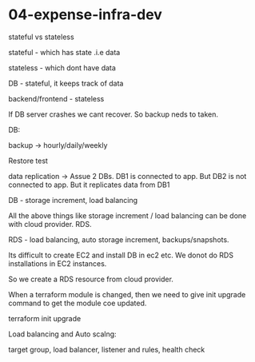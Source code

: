 # 04-expense-infra-dev
stateful vs stateless

stateful - which has state .i.e data

stateless - which dont have data

DB - stateful, it keeps track of data

backend/frontend - stateless

If DB server crashes we cant recover. So backup neds to taken.

DB:

backup -> hourly/daily/weekly

Restore test

data replication -> Assue 2 DBs. DB1 is connected to app. But DB2 is not connected to app. But it replicates data from DB1

DB - storage increment, load balancing

All the above things like storage increment / load balancing can be done with cloud provider. RDS.

RDS - load balancing, auto storage increment, backups/snapshots.

Its difficult to create EC2 and install DB in ec2 etc. We donot do RDS installations in EC2 instances.

So we create a RDS resource from cloud provider.


When a terraform module is changed, then we need to give init upgrade command to get the module coe updated.

terraform init upgrade

Load balancing and Auto scalng:

target group, load balancer, listener and rules, health check

